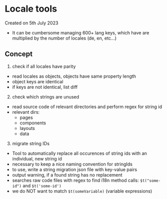 # Locale tools
Created on 5th July 2023

- It can be cumbersome managing 600+ lang keys, which have are multiplied by the number of locales (de, en, etc...)


## Concept

1. check if all locales have parity
  - read locales as objects, objects have same property length
  - object keys are identical
  - if keys are not identical, list diff
2. check which strings are unused
  - read source code of relevant directories and perform regex for string id
  - relevant dirs:
    - pages
    - components
    - layouts
    - data
3. migrate string IDs
  - Tool to automatically replace all occurences of string ids with an individual, new string id
  - necessary to keep a nice naming convention for stringIds
  - to use, write a string migration json file with key-value pairs
  - output warning, if a found string has no replacement
  - searches raw code files with regex to find i18n method calls: `$t("some-id")` and `$t('some-id')`
  - we do NOT want to match `$t(someVariable)` (variable expressions)
